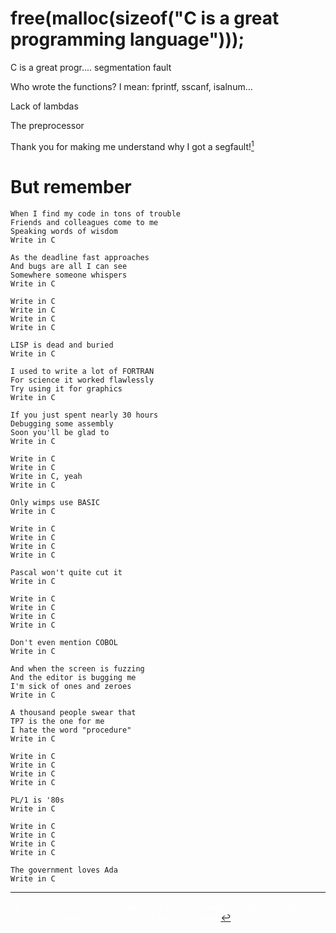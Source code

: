 <style>
li{color:white;}
</style>
# free(malloc(sizeof("C is a great programming language")));

C is a great progr.... segmentation fault

Who wrote the functions? I mean: fprintf, sscanf, isalnum...

Lack of lambdas

The preprocessor

Thank you for making me understand why I got a segfault![^1]

# But remember

~~~
When I find my code in tons of trouble
Friends and colleagues come to me
Speaking words of wisdom
Write in C

As the deadline fast approaches
And bugs are all I can see
Somewhere someone whispers
Write in C

Write in C
Write in C
Write in C
Write in C

LISP is dead and buried
Write in C

I used to write a lot of FORTRAN
For science it worked flawlessly
Try using it for graphics
Write in C

If you just spent nearly 30 hours
Debugging some assembly
Soon you'll be glad to
Write in C

Write in C
Write in C
Write in C, yeah
Write in C

Only wimps use BASIC
Write in C

Write in C
Write in C
Write in C
Write in C

Pascal won't quite cut it
Write in C

Write in C
Write in C
Write in C
Write in C

Don't even mention COBOL
Write in C

And when the screen is fuzzing
And the editor is bugging me
I'm sick of ones and zeroes
Write in C

A thousand people swear that
TP7 is the one for me
I hate the word "procedure"
Write in C

Write in C
Write in C
Write in C
Write in C

PL/1 is '80s
Write in C

Write in C
Write in C
Write in C
Write in C

The government loves Ada
Write in C
~~~

[^1]: gcc10 -fanalyzer can explain why you got a segfault. But this is
    product of the C implementation. Not of the C standard.
